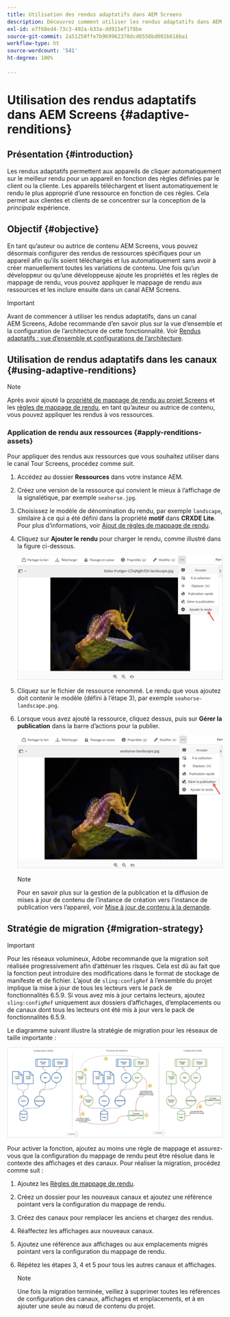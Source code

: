 ```yaml
---
title: Utilisation des rendus adaptatifs dans AEM Screens
description: Découvrez comment utiliser les rendus adaptatifs dans AEM Screens.
exl-id: e7f68ed4-73c3-492a-b33a-dd915ef1f8be
source-git-commit: 2a51258ffe7b969962378dcd0558bd001b616ba1
workflow-type: ht
source-wordcount: '541'
ht-degree: 100%

---
```


# Utilisation des rendus adaptatifs dans AEM Screens {#adaptive-renditions}

## Présentation {#introduction}

Les rendus adaptatifs permettent aux appareils de cliquer automatiquement sur le meilleur rendu pour un appareil en fonction des règles définies par le client ou la cliente. Les appareils téléchargent et lisent automatiquement le rendu le plus approprié d’une ressource en fonction de ces règles. Cela permet aux clientes et clients de se concentrer sur la conception de la *principale* expérience.

## Objectif {#objective}

En tant qu’auteur ou autrice de contenu AEM Screens, vous pouvez désormais configurer des rendus de ressources spécifiques pour un appareil afin qu’ils soient téléchargés et lus automatiquement sans avoir à créer manuellement toutes les variations de contenu.
Une fois qu’un développeur ou qu’une développeuse ajoute les propriétés et les règles de mappage de rendu, vous pouvez appliquer le mappage de rendu aux ressources et les inclure ensuite dans un canal AEM Screens.

>[!IMPORTANT]
>Avant de commencer à utiliser les rendus adaptatifs, dans un canal AEM Screens, Adobe recommande d’en savoir plus sur la vue d’ensemble et la configuration de l’architecture de cette fonctionnalité. Voir [Rendus adaptatifs : vue d’ensemble et configurations de l’architecture](/help/user-guide/adaptive-renditions.md).

## Utilisation de rendus adaptatifs dans les canaux {#using-adaptive-renditions}

>[!NOTE]
>Après avoir ajouté la [propriété de mappage de rendu au projet Screens](/help/user-guide/adaptive-renditions.md#rendition-mapping-new) et les [règles de mappage de rendu](/help/user-guide/adaptive-renditions.md#add-rendition-mapping-rules), en tant qu’auteur ou autrice de contenu, vous pouvez appliquer les rendus à vos ressources.

### Application de rendu aux ressources {#apply-renditions-assets}

Pour appliquer des rendus aux ressources que vous souhaitez utiliser dans le canal Tour Screens, procédez comme suit.

1. Accédez au dossier **Ressources** dans votre instance AEM.
1. Créez une version de la ressource qui convient le mieux à l’affichage de la signalétique, par exemple `seahorse.jpg`.
1. Choisissez le modèle de dénomination du rendu, par exemple `landscape`, similaire à ce qui a été défini dans la propriété **motif** dans **CRXDE Lite**. Pour plus d’informations, voir [Ajout de règles de mappage de rendu](/help/user-guide/adaptive-renditions.md#add-rendition-mapping-rules).
1. Cliquez sur **Ajouter le rendu** pour charger le rendu, comme illustré dans la figure ci-dessous.

   ![image](/help/user-guide/assets/adaptive-renditions/manage-pub-asset2.png)

1. Cliquez sur le fichier de ressource renommé. Le rendu que vous ajoutez doit contenir le modèle (défini à l’étape 3), par exemple `seahorse-landscape.png`.
1. Lorsque vous avez ajouté la ressource, cliquez dessus, puis sur **Gérer la publication** dans la barre d’actions pour la publier.

   ![image](/help/user-guide/assets/adaptive-renditions/manage-pub-asset1.png)

   >[!NOTE]
   >Pour en savoir plus sur la gestion de la publication et la diffusion de mises à jour de contenu de l’instance de création vers l’instance de publication vers l’appareil, voir [Mise à jour de contenu à la demande](https://experienceleague.adobe.com/fr/docs/experience-manager-screens/user-guide/authoring/content-updates/on-demand-content).

## Stratégie de migration {#migration-strategy}

>[!IMPORTANT]
>Pour les réseaux volumineux, Adobe recommande que la migration soit réalisée progressivement afin d’atténuer les risques. Cela est dû au fait que la fonction peut introduire des modifications dans le format de stockage de manifeste et de fichier. L’ajout de `sling:configRef` à l’ensemble du projet implique la mise à jour de tous les lecteurs vers le pack de fonctionnalités 6.5.9. Si vous avez mis à jour certains lecteurs, ajoutez `sling:configRef` uniquement aux dossiers d’affichages, d’emplacements ou de canaux dont tous les lecteurs ont été mis à jour vers le pack de fonctionnalités 6.5.9.

Le diagramme suivant illustre la stratégie de migration pour les réseaux de taille importante :

![image](/help/user-guide/assets/adaptive-renditions/migration-strategy1.png)

Pour activer la fonction, ajoutez au moins une règle de mappage et assurez-vous que la configuration du mappage de rendu peut être résolue dans le contexte des affichages et des canaux. Pour réaliser la migration, procédez comme suit :

1. Ajoutez les [Règles de mappage de rendu](/help/user-guide/adaptive-renditions.md).
1. Créez un dossier pour les nouveaux canaux et ajoutez une référence pointant vers la configuration du mappage de rendu.
1. Créez des canaux pour remplacer les anciens et chargez des rendus.
1. Réaffectez les affichages aux nouveaux canaux.
1. Ajoutez une référence aux affichages ou aux emplacements migrés pointant vers la configuration du mappage de rendu.
1. Répétez les étapes 3, 4 et 5 pour tous les autres canaux et affichages.

   >[!NOTE]
   >Une fois la migration terminée, veillez à supprimer toutes les références de configuration des canaux, affichages et emplacements, et à en ajouter une seule au nœud de contenu du projet.
